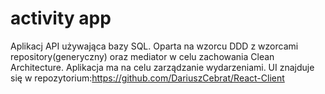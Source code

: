 #  activity app
Aplikacj API używająca bazy SQL.
Oparta na wzorcu DDD z wzorcami repository(generyczny) oraz mediator w celu zachowania Clean Architecture.
Aplikacja ma na celu zarządzanie wydarzeniami.
UI znajduje się w repozytorium:https://github.com/DariuszCebrat/React-Client
